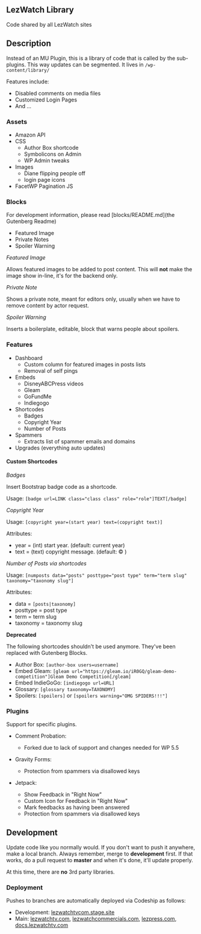 ## LezWatch Library

Code shared by all LezWatch sites

## Description

Instead of an MU Plugin, this is a library of code that is called by the sub-plugins. This way updates can be segmented. It lives in `/wp-content/library/`

Features include:

* Disabled comments on media files
* Customized Login Pages
* And ...

### Assets

* Amazon API
* CSS
    * Author Box shortcode
    * Symbolicons on Admin
    * WP Admin tweaks
* Images
    * Diane flipping people off
    * login page icons
* FacetWP Pagination JS

### Blocks

For development information, please read [blocks/README.md](the Gutenberg Readme)

* Featured Image
* Private Notes
* Spoiler Warning

_Featured Image_

Allows featured images to be added to post content. This will **not** make the image show in-line, it's for the backend only.

_Private Note_

Shows a private note, meant for editors only, usually when we have to remove content by actor request.

_Spoiler Warning_

Inserts a boilerplate, editable, block that warns people about spoilers.

### Features

* Dashboard
    * Custom column for featured images in posts lists
    * Removal of self pings
* Embeds
    * DisneyABCPress videos
    * Gleam
    * GoFundMe
    * Indiegogo
* Shortcodes
    * Badges
    * Copyright Year
    * Number of Posts
* Spammers
  * Extracts list of spammer emails and domains
* Upgrades (everything auto updates)

#### Custom Shortcodes

_Badges_

Insert Bootstrap badge code as a shortcode.

Usage: `[badge url=LINK class="class class" role="role"]TEXT[/badge]`

_Copyright Year_

Usage: `[copyright year=(start year) text=(copyright text)]`

Attributes:
* year = (int) start year. (default: current year)
* text = (text) copyright message. (default: &copy; )

_Number of Posts via shortcodes_

Usage: `[numposts data="posts" posttype="post type" term="term slug" taxonomy="taxonomy slug"]`

Attributes:
* data = `[posts|taxonomy]`
* posttype = post type
* term = term slug
* taxonomy = taxonomy slug

**Deprecated**

The following shortcodes shouldn't be used anymore. They've been replaced with Gutenberg Blocks.

* Author Box:  `[author-box users=username]`
* Embed Gleam: `[gleam url="https://gleam.io/iR0GQ/gleam-demo-competition"]Gleam Demo Competition[/gleam]`
* Embed IndieGoGo: `[indiegogo url=URL]`
* Glossary: `[glossary taxonomy=TAXONOMY]`
* Spoilers: `[spoilers]` or `[spoilers warning="OMG SPIDERS!!!"]`

### Plugins

Support for specific plugins.

* Comment Probation:
  * Forked due to lack of support and changes needed for WP 5.5

* Gravity Forms:
  * Protection from spammers via disallowed keys

* Jetpack:
  * Show Feedback in "Right Now"
  * Custom Icon for Feedback in "Right Now"
  * Mark feedbacks as having been answered
  * Protection from spammers via disallowed keys

## Development

Update code like you normally would. If you don't want to push it anywhere, make a local branch. Always remember, merge to **development** first. If that works, do a pull request to **master** and when it's done, it'll update properly.

At this time, there are **no** 3rd party libraries.

### Deployment

Pushes to branches are automatically deployed via Codeship as follows:

* Development: [lezwatchtvcom.stage.site](https://lezwatchtvcom.stage.site)
* Main: [lezwatchtv.com](https://lezwatchtv.com), [lezwatchcommercials.com](https://lezwatchcommercials.com), [lezpress.com](https://lezpress.com), [docs.lezwatchtv.com](https://docs.lezwatchtv.com)
